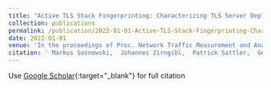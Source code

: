 ```yaml
---
title: "Active TLS Stack Fingerprinting: Characterizing TLS Server Deployments at Scale"
collection: publications
permalink: /publication/2022-01-01-Active-TLS-Stack-Fingerprinting-Characterizing-TLS-Server-Deployments-at-Scale
date: 2022-01-01
venue: 'In the proceedings of Proc. Network Traffic Measurement and Analysis Conference (TMA)'
citation: ' Markus Sosnowski,  Johannes Zirngibl,  Patrick Sattler,  Georg Carle,  Claas Grohnfeldt,  Michele Russo,  Daniele Sgandurra, &quot;Active TLS Stack Fingerprinting: Characterizing TLS Server Deployments at Scale.&quot; In the proceedings of Proc. Network Traffic Measurement and Analysis Conference (TMA), 2022.'
---
```

Use [Google Scholar](https://scholar.google.com/scholar?q=Active+TLS+Stack+Fingerprinting:+Characterizing+TLS+Server+Deployments+at+Scale){:target="_blank"} for full citation